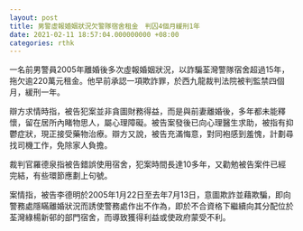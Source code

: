 ```yaml
---
layout: post
title: 男警虛報婚姻狀況欠警隊宿舍租金　判囚4個月緩刑1年
date: 2021-02-11 18:57:04.000000000 +08:00
categories: rthk
---
```


一名前男警員2005年離婚後多次虛報婚姻狀況，以詐騙荃灣警隊宿舍超過15年，拖欠逾220萬元租金。他早前承認一項欺詐罪，於西九龍裁判法院被判監禁四個月，緩刑一年。

辯方求情時指，被告犯案並非貪圖財務得益，而是與前妻離婚後，多年都未能釋懷，留在居所內睹物思人，屬心理障礙。被告案發後已向心理醫生求助，被指有抑鬱症狀，現正接受藥物治療。辯方又說，被告充滿悔意，對同袍感到羞愧，計劃尋找司機工作，免除家人負擔。

裁判官羅德泉指被告錯誤使用宿舍，犯案時間長達10多年，又勸勉被告案件已經完結，有些環節應劃上句號。

案情指，被告李德明於2005年1月22日至去年7月13日，意圖欺詐並藉欺騙，即向警務處隱瞞離婚狀況而誘使警務處作出不作為，即於不合資格下繼續向其分配位於荃灣綠楊新邨的部門宿舍，而導致獲得利益或使政府蒙受不利。
